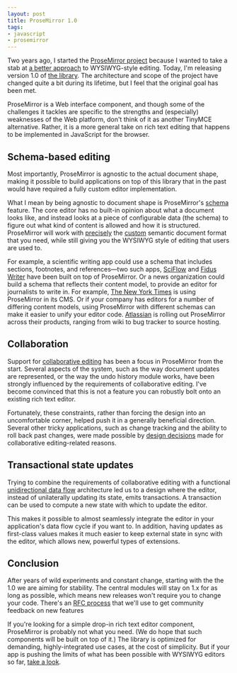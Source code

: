 ```yaml
---
layout: post
title: ProseMirror 1.0
tags:
- javascript
- prosemirror
---
```


Two years ago, I started the [ProseMirror
project](http://prosemirror.net) because I wanted to take a stab at [a
better approach](prosemirror.html) to WYSIWYG-style editing. Today,
I'm releasing version 1.0 of [the
library](https://github.com/prosemirror/). The architecture and scope
of the project have changed quite a bit during its lifetime, but I
feel that the original goal has been met.

ProseMirror is a Web interface component, and though some of the
challenges it tackles are specific to the strengths and (especially)
weaknesses of the Web platform, don't think of it as another TinyMCE
alternative. Rather, it is a more general take on rich text editing
that happens to be implemented in JavaScript for the browser.

## Schema-based editing

Most importantly, ProseMirror is agnostic to the actual document
shape, making it possible to build applications on top of this library
that in the past would have required a fully custom editor
implementation.

What I mean by being agnostic to document shape is ProseMirror's
[schema](http://prosemirror.net/docs/guide/#schema) feature. The core
editor has no built-in opinion about what a document looks like, and
instead looks at a piece of configurable data (the schema) to figure
out what kind of content is allowed and how it is structured.
ProseMirror will work with
[precisely](http://prosemirror.net/examples/schema/) the
[custom](http://prosemirror.net/examples/dino/) semantic document
format that you need, while still giving you the WYSIWYG style of
editing that users are used to.

For example, a scientific writing app could use a schema that includes
sections, footnotes, and references—two such apps,
[SciFlow](https://sciflow.net/en/home) and [Fidus
Writer](https://www.fiduswriter.org/) have been built on top of
ProseMirror. Or a news organization could build a schema that reflects
their content model, to provide an editor for journalists to write in.
For example, [The New York Times](https://www.nytimes.com/) is using
ProseMirror in its CMS. Or if your company has editors for a number of
differing content models, using ProseMirror with different schemas can
make it easier to unify your editor code.
[Atlassian](https://www.atlassian.com/) is rolling out ProseMirror
across their products, ranging from wiki to bug tracker to source
hosting.

## Collaboration

Support for [collaborative editing](collaborative-editing.html) has
been a focus in ProseMirror from the start. Several aspects of the
system, such as the way document updates are represented, or the way
the undo history module works, have been strongly influenced by the
requirements of collaborative editing. I've become convinced that this
is not a feature you can robustly bolt onto an existing rich text
editor.

Fortunately, these constraints, rather than forcing the design into an
uncomfortable corner, helped push it in a generally beneficial
direction. Several other tricky applications, such as change tracking
and the ability to roll back past changes, were made possible by
[design decisions](http://prosemirror.net/docs/guide/#transform.steps)
made for collaborative editing-related reasons.

## Transactional state updates

Trying to combine the requirements of collaborative editing with a
functional [unidirectional data
flow](http://redux.js.org/docs/basics/DataFlow.html) architecture led
us to a design where the editor, instead of unilaterally updating its
state, emits transactions. A transaction can be used to compute a new
state with which to update the editor.

This makes it possible to almost seamlessly integrate the editor in
your application's data flow cycle if you want to. In addition, having
updates as first-class values makes it much easier to keep external
state in sync with the editor, which allows new, powerful types of
extensions.

## Conclusion

After years of wild experiments and constant change, starting with the
the 1.0 we are aiming for stability. The central modules will stay on
1.x for as long as possible, which means new releases won't require
you to change your code. There's an [RFC
process](https://github.com/prosemirror/rfcs/) that we'll use to get
community feedback on new features

If you're looking for a simple drop-in rich text editor component,
ProseMirror is probably not what you need. (We do hope that such
components will be built on top of it.) The library is optimized for
demanding, highly-integrated use cases, at the cost of simplicity. But
if your app is pushing the limits of what has been possible with
WYSIWYG editors so far, [take a look](http://prosemirror.net/).
